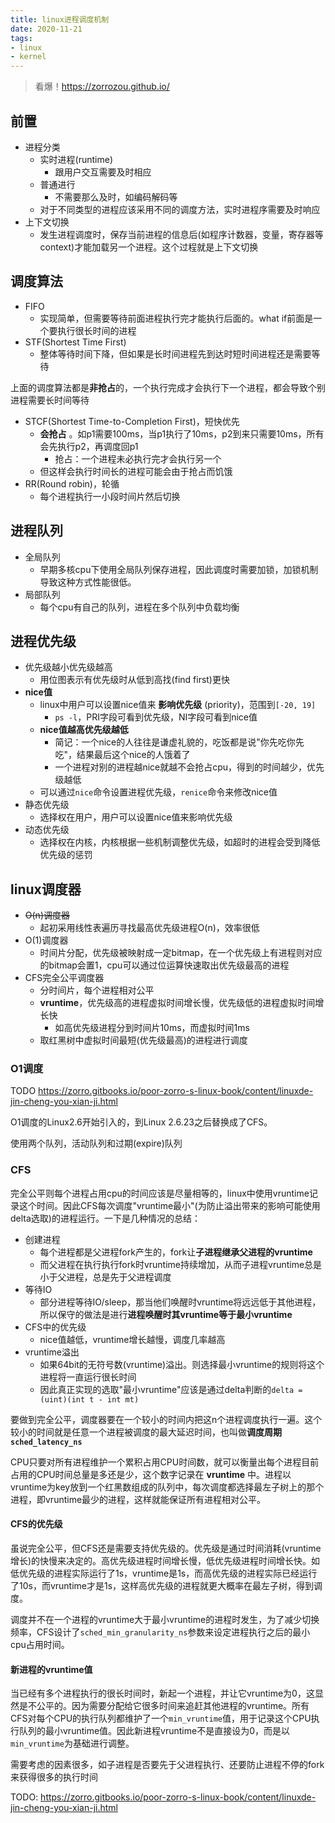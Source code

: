 ```yaml
---
title: linux进程调度机制
date: 2020-11-21
tags: 
- linux
- kernel
---
```


> 看爆！https://zorrozou.github.io/

## 前置

- 进程分类
    * 实时进程(runtime)
        + 跟用户交互需要及时相应
    * 普通进行
        + 不需要那么及时，如编码解码等
    * 对于不同类型的进程应该采用不同的调度方法，实时进程序需要及时响应
- 上下文切换
    * 发生进程调度时，保存当前进程的信息后(如程序计数器，变量，寄存器等context)才能加载另一个进程。这个过程就是上下文切换


## 调度算法

- FIFO
    * 实现简单，但需要等待前面进程执行完才能执行后面的。what if前面是一个要执行很长时间的进程
- STF(Shortest Time First)
    * 整体等待时间下降，但如果是长时间进程先到达时短时间进程还是需要等待

上面的调度算法都是**非抢占**的，一个执行完成才会执行下一个进程，都会导致个别进程需要长时间等待

- STCF(Shortest Time-to-Completion First)，短快优先
    * **会抢占** 。如p1需要100ms，当p1执行了10ms，p2到来只需要10ms，所有会先执行p2，再调度回p1
        + 抢占：一个进程未必执行完才会执行另一个
    * 但这样会执行时间长的进程可能会由于抢占而饥饿
- RR(Round robin)，轮循
    * 每个进程执行一小段时间片然后切换


## 进程队列

- 全局队列
    * 早期多核cpu下使用全局队列保存进程，因此调度时需要加锁，加锁机制导致这种方式性能很低。
- 局部队列
    * 每个cpu有自己的队列，进程在多个队列中负载均衡


## 进程优先级

- 优先级越小优先级越高
    * 用位图表示有优先级时从低到高找(find first)更快
- **nice值**
    * linux中用户可以设置nice值来 **影响优先级** (priority)，范围到`[-20, 19]`
        + `ps -l`，PRI字段可看到优先级，NI字段可看到nice值
    * **nice值越高优先级越低**
        + 简记：一个nice的人往往是谦虚礼貌的，吃饭都是说"你先吃你先吃"，结果最后这个nice的人饿着了
        + 一个进程对别的进程越nice就越不会抢占cpu，得到的时间越少，优先级越低
    * 可以通过`nice`命令设置进程优先级，`renice`命令来修改nice值
- 静态优先级
    * 选择权在用户，用户可以设置nice值来影响优先级
- 动态优先级
    * 选择权在内核，内核根据一些机制调整优先级，如超时的进程会受到降低优先级的惩罚


## linux调度器

- ~~O(n)调度器~~
    * 起初采用线性表遍历寻找最高优先级进程O(n)，效率很低
- O(1)调度器
    * 时间片分配，优先级被映射成一定bitmap，在一个优先级上有进程则对应的bitmap会置1，cpu可以通过位运算快速取出优先级最高的进程
- CFS完全公平调度器
    * 分时间片，每个进程相对公平
    * **vruntime**，优先级高的进程虚拟时间增长慢，优先级低的进程虚拟时间增长快
        + 如高优先级进程分到时间片10ms，而虚拟时间1ms
    * 取红黑树中虚拟时间最短(优先级最高)的进程进行调度


### O1调度

TODO https://zorro.gitbooks.io/poor-zorro-s-linux-book/content/linuxde-jin-cheng-you-xian-ji.html

O1调度的Linux2.6开始引入的，到Linux 2.6.23之后替换成了CFS。

使用两个队列，活动队列和过期(expire)队列

### CFS

完全公平则每个进程占用cpu的时间应该是尽量相等的，linux中使用vruntime记录这个时间。因此CFS每次调度"vruntime最小"(为防止溢出带来的影响可能使用delta选取)的进程运行。一下是几种情况的总结：

- 创建进程
	* 每个进程都是父进程fork产生的，fork让**子进程继承父进程的vruntime**
	* 而父进程在执行执行fork时vruntime持续增加，从而子进程vruntime总是小于父进程，总是先于父进程调度
- 等待IO
	* 部分进程等待IO/sleep，那当他们唤醒时vruntime将远远低于其他进程，所以保守的做法是进行**进程唤醒时其vruntime等于最小vruntime**
- CFS中的优先级
	* nice值越低，vruntime增长越慢，调度几率越高
- vruntime溢出
	* 如果64bit的无符号数(vruntime)溢出。则选择最小vruntime的规则将这个进程将一直运行很长时间
	* 因此真正实现的选取"最小vruntime"应该是通过delta判断的`delta = (uint)(int t - int mt)`

要做到完全公平，调度器要在一个较小的时间内把这n个进程调度执行一遍。这个较小的时间就是任意一个进程被调度的最大延迟时间，也叫做**调度周期`sched_latency_ns`**

CPU只要对所有进程维护一个累积占用CPU时间数，就可以衡量出每个进程目前占用的CPU时间总量是多还是少，这个数字记录在 **vruntime** 中。进程以vruntime为key放到一个红黑数组成的队列中，每次调度都选择最左子树上的那个进程，即vruntime最少的进程，这样就能保证所有进程相对公平。


#### CFS的优先级

虽说完全公平，但CFS还是需要支持优先级的。优先级是通过时间消耗(vruntime增长)的快慢来决定的。高优先级进程时间增长慢，低优先级进程时间增长快。如低优先级的进程实际运行了1s，vruntime是1s，而高优先级的进程实际已经运行了10s，而vruntime才是1s，这样高优先级的进程就更大概率在最左子树，得到调度。

调度并不在一个进程的vruntime大于最小vruntime的进程时发生，为了减少切换频率，CFS设计了`sched_min_granularity_ns`参数来设定进程执行之后的最小cpu占用时间。


#### 新进程的vruntime值

当已经有多个进程执行的很长时间时，新起一个进程，并让它vruntime为0，这显然是不公平的。因为需要分配给它很多时间来追赶其他进程的vruntime。所有CFS对每个CPU的执行队列都维护了一个`min_vruntime`值，用于记录这个CPU执行队列的最小vruntime值。因此新进程vruntime不是直接设为0，而是以`min_vruntime`为基础进行调整。

需要考虑的因素很多，如子进程是否要先于父进程执行、还要防止进程不停的fork来获得很多的执行时间

TODO: https://zorro.gitbooks.io/poor-zorro-s-linux-book/content/linuxde-jin-cheng-you-xian-ji.html




